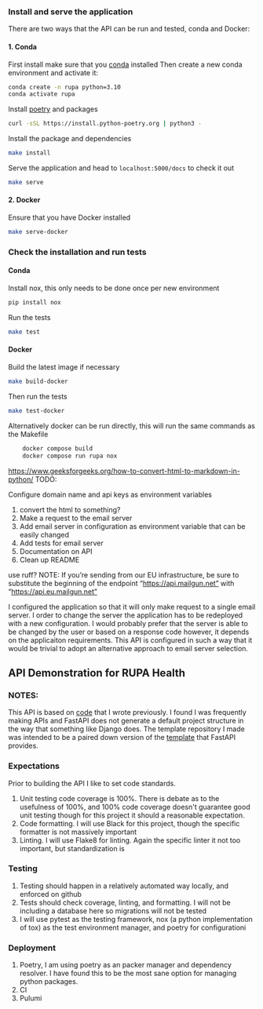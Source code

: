 ### Install and serve the application
There are two ways that the API can be run and tested, conda and Docker:

#### 1. Conda
First install make sure that you [conda](https://docs.conda.io/en/latest/miniconda.html) installed
Then create a new conda environment and activate it:

```bash
conda create -n rupa python=3.10
conda activate rupa
```

Install [poetry](https://python-poetry.org/docs/) and packages

```bash
curl -sSL https://install.python-poetry.org | python3 -
```

Install the package and dependencies
```bash
make install
```

Serve the application and head to `localhost:5000/docs` to check it out
```bash
make serve
```

#### 2. Docker
Ensure that you have Docker installed

```bash 
make serve-docker
```


### Check the installation and run tests  

#### Conda
Install nox, this only needs to be done once per new environment
```bash
pip install nox
```
Run the tests
```bash
make test
```

#### Docker 
Build the latest image if necessary
```bash
make build-docker
```
Then run the tests
```bash
make test-docker
```

Alternatively docker can be run directly, this will run the same commands as the Makefile
```bash
	docker compose build
	docker compose run rupa nox 
```

https://www.geeksforgeeks.org/how-to-convert-html-to-markdown-in-python/
TODO:

Configure domain name and api keys as environment variables


1. convert the html to something?
2. Make a request to the email server
3. Add email server in configuration as environment variable that can be easily changed
4. Add tests for email server
5. Documentation on API
6. Clean up README

use ruff?
NOTE: If you’re sending from our EU infrastructure, be sure to substitute the beginning of the endpoint “https://api.mailgun.net” with “https://api.eu.mailgun.net”



I configured the application so that it will only make request to a single email server. I order to change the server the application has to be redeployed with a new configuration. I would probably prefer that the server is able to be changed by the user or based on a response code however, it depends on the applicaiton requirements. This API is configured in such a way that it would be trivial to adopt an alternative approach to email server selection. 

## API Demonstration for RUPA Health

### NOTES:
This API is based on [code](https://github.com/johnchase/fastapi-factory) that I wrote previously. I found I was frequently making APIs and FastAPI does not generate a default project structure in the way that something like Django does. The template repository I made was intended to be a paired down version of the [template](https://github.com/tiangolo/full-stack-fastapi-postgresql) that FastAPI provides. 

### Expectations
Prior to building the API I like to set code standards.
1. Unit testing code coverage is 100%. There is debate as to the usefulness of 100%, and 100% code coverage doesn't guarantee good unit testing though for this project it should a reasonable expectation.
2. Code formatting. I will use Black for this project, though the specific formatter is not massively important
3. Linting. I will use Flake8 for linting. Again the specific linter it not too important, but standardization is

### Testing
1. Testing should happen in a relatively automated way locally, and enforced on github
2. Tests should check coverage, linting, and formatting. I will not be including a database here so migrations will not be tested
3. I will use pytest as the testing framework, nox (a python implementation of tox) as the test environment manager, and poetry for configurationi

### Deployment
1. Poetry, I am using poetry as an packer manager and dependency resolver. I have found this to be the most sane option for managing python packages. 
2. CI
3. Pulumi 
